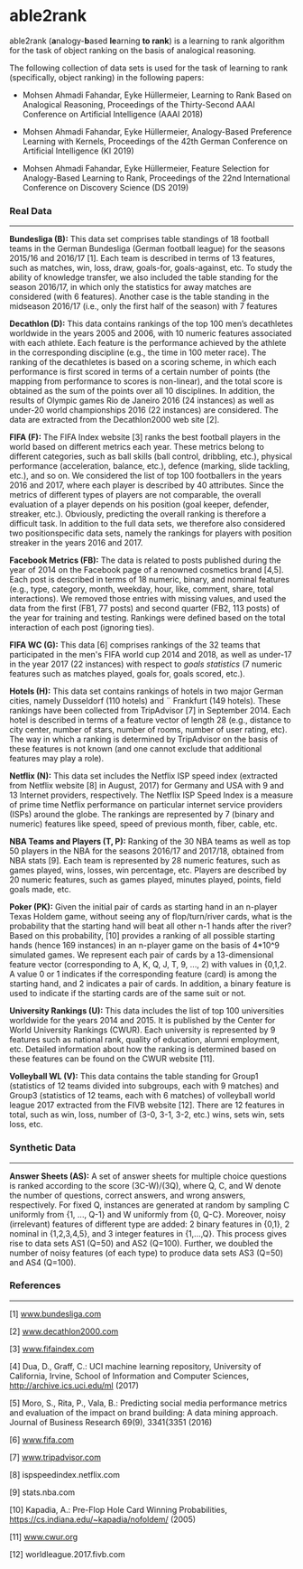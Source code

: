 # able2rank

able2rank (**a**nalogy-**b**ased **le**arning **to rank**) is a learning to rank algorithm for the task of object ranking on the basis of analogical reasoning.

The following collection of data sets is used for the task of learning to rank (specifically, object ranking) in the following papers:

* Mohsen Ahmadi Fahandar, Eyke Hüllermeier, Learning to Rank Based on Analogical Reasoning, 
Proceedings of the Thirty-Second AAAI Conference on Artificial Intelligence (AAAI 2018) 

* Mohsen Ahmadi Fahandar, Eyke Hüllermeier, Analogy-Based Preference Learning with Kernels, 
Proceedings of the 42th German Conference on Artificial Intelligence (KI 2019) 

* Mohsen Ahmadi Fahandar, Eyke Hüllermeier, Feature Selection for Analogy-Based Learning to Rank, 
Proceedings of the 22nd International Conference on Discovery Science (DS 2019) 

### Real Data
---
**Bundesliga (B):** This data set comprises table standings of
18 football teams in the German Bundesliga (German
football league) for the seasons 2015/16 and 2016/17 [1].
Each team is described in terms of 13 features, such as
matches, win, loss, draw, goals-for, goals-against, etc. To
study the ability of knowledge transfer, we also included
the table standing for the season 2016/17, in which only
the statistics for away matches are considered (with 6
features). Another case is the table standing in the midseason 2016/17 (i.e., only the first half of the season) with
7 features

**Decathlon (D):** This data contains rankings of the top 100
men’s decathletes worldwide in the years 2005 and 2006,
with 10 numeric features associated with each athlete.
Each feature is the performance achieved by the athlete in
the corresponding discipline (e.g., the time in 100 meter
race). The ranking of the decathletes is based on a scoring scheme, in which each performance is first scored in
terms of a certain number of points (the mapping from
performance to scores is non-linear), and the total score is
obtained as the sum of the points over all 10 disciplines.
In addition, the results of Olympic games Rio de Janeiro
2016 (24 instances) as well as under-20 world championships 2016 (22 instances) are considered. The data are
extracted from the Decathlon2000 web site [2].

**FIFA (F):** The FIFA Index website [3] ranks the best football
players in the world based on different metrics each year.
These metrics belong to different categories, such as ball
skills (ball control, dribbling, etc.), physical performance
(acceleration, balance, etc.), defence (marking, slide tackling, etc.), and so on. We considered the list of top 100
footballers in the years 2016 and 2017, where each player
is described by 40 attributes. Since the metrics of different types of players are not comparable, the overall evaluation of a player depends on his position (goal keeper,
defender, streaker, etc.). Obviously, predicting the overall ranking is therefore a difficult task. In addition to the
full data sets, we therefore also considered two positionspecific data sets, namely the rankings for players with
position streaker in the years 2016 and 2017.

**Facebook Metrics (FB):** The data is related to posts published during the year of 2014 on the Facebook page of a renowned cosmetics brand [4,5]. Each post is described in terms of 18 numeric, binary, and nominal features (e.g., type, category, month, weekday, hour, like, comment, share, total interactions). We removed those entries with missing values, and used the data from the first (FB1, 77 posts) and second quarter (FB2, 113 posts) of the year for training and testing. Rankings were defined based on the total interaction of each post (ignoring ties).

**FIFA WC (G):** This data [6] comprises rankings of the 32 teams that participated in the men's FIFA world cup 2014 and 2018, as well as under-17 in the year 2017 (22 instances) with respect to *goals statistics* (7 numeric features such as matches played, goals for, goals scored, etc.).

**Hotels (H):** This data set contains rankings of hotels in two
major German cities, namely Dusseldorf (110 hotels) and ¨
Frankfurt (149 hotels). These rankings have been collected from TripAdvisor [7] in September 2014. Each hotel
is described in terms of a feature vector of length 28 (e.g.,
distance to city center, number of stars, number of rooms,
number of user rating, etc). The way in which a ranking is
determined by TripAdvisor on the basis of these features
is not known (and one cannot exclude that additional features may play a role).

**Netflix (N):** This data set includes the Netflix ISP speed index (extracted from Netflix website [8] in August, 2017) for
Germany and USA with 9 and 13 Internet providers, respectively. The Netflix ISP Speed Index is a measure of
prime time Netflix performance on particular internet service providers (ISPs) around the globe. The rankings are
represented by 7 (binary and numeric) features like speed,
speed of previous month, fiber, cable, etc.

**NBA Teams and Players (T, P):** Ranking of the 30 NBA teams as well as top 50 players in the NBA for the seasons 2016/17 and 2017/18, obtained from NBA stats [9]. Each team is represented by 28 numeric features, such as games played, wins, losses, win percentage, etc. Players are described by 20 numeric features, such as games played, minutes played, points, field goals made, etc.

**Poker (PK):** Given the initial pair of cards as starting hand in an n-player Texas Holdem game, without seeing any of flop/turn/river cards, what is the probability that the starting hand will beat all other n-1 hands after the river? Based on this probability, [10] provides a ranking of all possible starting hands (hence 169 instances) in an n-player game on the basis of 4*10^9 simulated games. We represent each pair of cards by a 13-dimensional feature vector (corresponding to A, K, Q, J, T, 9, ..., 2) with values in {0,1,2. A value 0 or 1 indicates if the corresponding feature (card) is among the starting hand, and 2 indicates a pair of cards. In addition, a binary feature is used to indicate if the starting cards are of the same suit or not.

**University Rankings (U):** This data includes the list of top 100
universities worldwide for the years 2014 and 2015. It is
published by the Center for World University Rankings
(CWUR). Each university is represented by 9 features
such as national rank, quality of education, alumni employment, etc. Detailed information about how the ranking is determined based on these features can be found on the CWUR website [11].

**Volleyball WL (V):** This data contains the table standing for
Group1 (statistics of 12 teams divided into subgroups,
each with 9 matches) and Group3 (statistics of 12 teams,
each with 6 matches) of volleyball world league 2017 extracted from the FIVB website [12]. There are 12 features in
total, such as win, loss, number of (3-0, 3-1, 3-2, etc.)
wins, sets win, sets loss, etc.

### Synthetic Data
---
**Answer Sheets (AS):** A set of answer sheets for multiple choice questions is ranked according to the score (3C-W)/(3Q), where Q, C, and W denote the number of questions, correct answers, and wrong answers, respectively. For fixed Q, instances are generated at random by sampling C uniformly from {1, ..., Q-1} and W uniformly from {0, Q-C}. Moreover, noisy (irrelevant) features of different type are added: 2 binary features in {0,1}, 2 nominal in {1,2,3,4,5}, and 3 integer features in {1,...,Q}. This process gives rise to data sets AS1 (Q=50) and AS2 (Q=100). Further, we doubled the number of noisy features (of each type) to produce data sets AS3 (Q=50) and AS4 (Q=100).

### References
---
[1] www.bundesliga.com

[2] www.decathlon2000.com

[3] www.fifaindex.com

[4] Dua, D., Graff, C.: UCI machine learning repository, University of California, Irvine, School of Information and Computer Sciences,       http://archive.ics.uci.edu/ml (2017)

[5] Moro, S., Rita, P., Vala, B.: Predicting social media performance metrics and evaluation of the impact on brand building: A data mining     approach. Journal of Business Research 69(9), 3341{3351 (2016)

[6] www.fifa.com

[7] www.tripadvisor.com

[8] ispspeedindex.netflix.com

[9] stats.nba.com

[10] Kapadia, A.: Pre-Flop Hole Card Winning Probabilities, https://cs.indiana.edu/~kapadia/nofoldem/ (2005)

[11] www.cwur.org

[12] worldleague.2017.fivb.com

